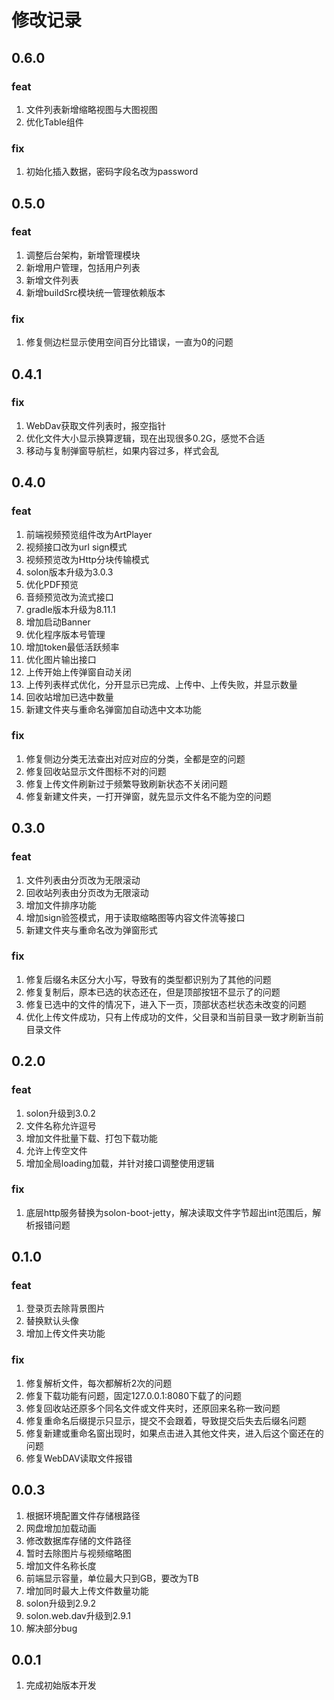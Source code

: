 # 修改记录

## 0.6.0

### feat

1. 文件列表新增缩略视图与大图视图
2. 优化Table组件

### fix

1. 初始化插入数据，密码字段名改为password

## 0.5.0

### feat

1. 调整后台架构，新增管理模块
2. 新增用户管理，包括用户列表
3. 新增文件列表
4. 新增buildSrc模块统一管理依赖版本

### fix

1. 修复侧边栏显示使用空间百分比错误，一直为0的问题

## 0.4.1

### fix

1. WebDav获取文件列表时，报空指针
2. 优化文件大小显示换算逻辑，现在出现很多0.2G，感觉不合适
3. 移动与复制弹窗导航栏，如果内容过多，样式会乱

## 0.4.0

### feat

1. 前端视频预览组件改为ArtPlayer
2. 视频接口改为url sign模式
3. 视频预览改为Http分块传输模式
4. solon版本升级为3.0.3
5. 优化PDF预览
6. 音频预览改为流式接口
7. gradle版本升级为8.11.1
8. 增加启动Banner
9. 优化程序版本号管理
10. 增加token最低活跃频率
11. 优化图片输出接口
12. 上传开始上传弹窗自动关闭
13. 上传列表样式优化，分开显示已完成、上传中、上传失败，并显示数量
14. 回收站增加已选中数量
15. 新建文件夹与重命名弹窗加自动选中文本功能

### fix

1. 修复侧边分类无法查出对应对应的分类，全都是空的问题
2. 修复回收站显示文件图标不对的问题
3. 修复上传文件刷新过于频繁导致刷新状态不关闭问题
4. 修复新建文件夹，一打开弹窗，就先显示文件名不能为空的问题

## 0.3.0

### feat

1. 文件列表由分页改为无限滚动
2. 回收站列表由分页改为无限滚动
3. 增加文件排序功能
4. 增加sign验签模式，用于读取缩略图等内容文件流等接口
5. 新建文件夹与重命名改为弹窗形式

### fix

1. 修复后缀名未区分大小写，导致有的类型都识别为了其他的问题
2. 修复复制后，原本已选的状态还在，但是顶部按钮不显示了的问题
3. 修复已选中的文件的情况下，进入下一页，顶部状态栏状态未改变的问题
4. 优化上传文件成功，只有上传成功的文件，父目录和当前目录一致才刷新当前目录文件

## 0.2.0

### feat

1. solon升级到3.0.2
2. 文件名称允许逗号
3. 增加文件批量下载、打包下载功能
4. 允许上传空文件
5. 增加全局loading加载，并针对接口调整使用逻辑

### fix

1. 底层http服务替换为solon-boot-jetty，解决读取文件字节超出int范围后，解析报错问题

## 0.1.0

### feat

1. 登录页去除背景图片
2. 替换默认头像
3. 增加上传文件夹功能

### fix

1. 修复解析文件，每次都解析2次的问题
2. 修复下载功能有问题，固定127.0.0.1:8080下载了的问题
3. 修复回收站还原多个同名文件或文件夹时，还原回来名称一致问题
4. 修复重命名后缀提示只显示，提交不会跟着，导致提交后失去后缀名问题
5. 修复新建或重命名窗出现时，如果点击进入其他文件夹，进入后这个窗还在的问题
6. 修复WebDAV读取文件报错

## 0.0.3

1. 根据环境配置文件存储根路径
2. 网盘增加加载动画
3. 修改数据库存储的文件路径
4. 暂时去除图片与视频缩略图
5. 增加文件名称长度
6. 前端显示容量，单位最大只到GB，要改为TB
7. 增加同时最大上传文件数量功能
8. solon升级到2.9.2
9. solon.web.dav升级到2.9.1
10. 解决部分bug

## 0.0.1

1. 完成初始版本开发